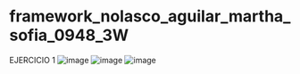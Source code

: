 # framework_nolasco_aguilar_martha_sofia_0948_3W

EJERCICIO 1 
![image](https://github.com/user-attachments/assets/f0dc95cb-9dac-4834-a1bb-363f2d38927a)
![image](https://github.com/user-attachments/assets/993f56a9-9e40-4d68-8028-bb027a4298f6)
![image](https://github.com/user-attachments/assets/41c81260-4629-4371-aa20-e780e05bab13)


